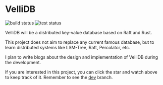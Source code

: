# VelliDB

![build status](https://github.com/ZingLix/VelliDB/actions/workflows/build.yml/badge.svg) ![test status](https://github.com/ZingLix/VelliDB/actions/workflows/test.yml/badge.svg)

VelliDB will be a distributed key-value database based on Raft and Rust.

This project does not aim to replace any current famous database, but to learn distributed systems like LSM-Tree, Raft, Percolator, etc. 

I plan to write blogs about the design and implementation of VelliDB during the development.

If you are interested in this project, you can click the star and watch above to keep track of it. Remember to see the [dev](https://github.com/ZingLix/VelliDB/tree/dev) branch.
